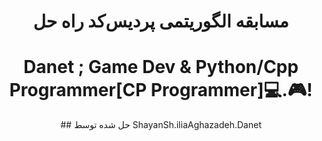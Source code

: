 <h1 align="center">
مسابقه الگوریتمی پردیس‌کد راه حل
</h2> 

<div align="center">
<h1 align="center">
Danet ; Game Dev & Python/Cpp Programmer[CP Programmer]💻.🎮!
</h2> 

<div align="center">
## حل شده توسط ShayanSh.iliaAghazadeh.Danet


</div>


